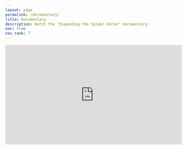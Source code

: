 ```yaml
---
layout: page
permalink: /documentary/
title: Documentary 
description: Watch the "Expanding the Spider-Verse" documentary:
nav: true
nav_rank: 7
---
```


<iframe width="560" height="315" src="https://www.youtube.com/embed/wC-VjYhuhPQ?si=6hCu1OB_f2KI36Xn" title="YouTube video player" frameborder="0" allow="accelerometer; autoplay; clipboard-write; encrypted-media; gyroscope; picture-in-picture; web-share" referrerpolicy="strict-origin-when-cross-origin" allowfullscreen></iframe>
